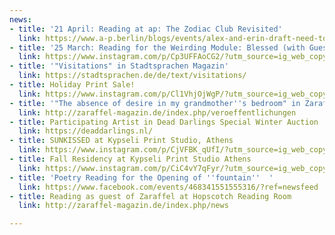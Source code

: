 ```yaml
---
news:
- title: '21 April: Reading at ap: The Zodiac Club Revisited'
  link: https://www.a-p.berlin/blogs/events/alex-and-erin-draft-need-to-add-event-brite-and-set-visibility-date
- title: '25 March: Reading for the Weirding Module: Blessed (with Guests)'
  link: https://www.instagram.com/p/Cp3UFFAoCG2/?utm_source=ig_web_copy_link
- title: '"Visitations" in Stadtsprachen Magazin'
  link: https://stadtsprachen.de/de/text/visitations/
- title: Holiday Print Sale!
  link: https://www.instagram.com/p/Cl1VhjOjWgP/?utm_source=ig_web_copy_link
- title: '"The absence of desire in my grandmother''s bedroom" in Zaraffel-Magazin'
  link: http://zaraffel-magazin.de/index.php/veroeffentlichungen
- title: Participating Artist in Dead Darlings Special Winter Auction
  link: https://deaddarlings.nl/
- title: SUNKISSED at Kypseli Print Studio, Athens
  link: https://www.instagram.com/p/CjVFBK_qUfI/?utm_source=ig_web_copy_link
- title: Fall Residency at Kypseli Print Studio Athens
  link: https://www.instagram.com/p/CiC4vY7qFyr/?utm_source=ig_web_copy_link
- title: 'Poetry Reading for the Opening of ''fountain''  '
  link: https://www.facebook.com/events/468341551555316/?ref=newsfeed
- title: Reading as guest of Zaraffel at Hopscotch Reading Room
  link: http://zaraffel-magazin.de/index.php/news

---
```

